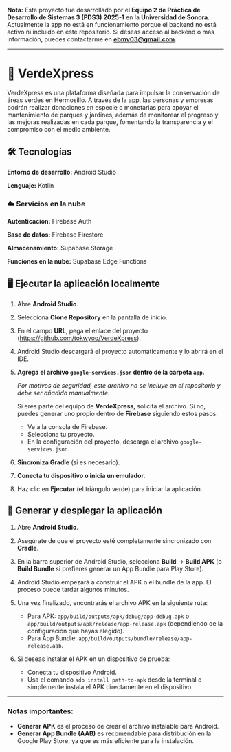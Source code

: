 **Nota:** Este proyecto fue desarrollado por el **Equipo 2 de Práctica de Desarrollo de Sistemas 3 (PDS3) 2025-1** en la **Universidad de Sonora**. Actualmente la app no está en funcionamiento porque el backend no está activo ni incluido en este repositorio. Si deseas acceso al backend o más información, puedes contactarme en **ebmv03@gmail.com**.

---

# 🌳 VerdeXpress

VerdeXpress es una plataforma diseñada para impulsar la conservación de áreas verdes en Hermosillo. A través de la app, las personas y empresas podrán realizar donaciones en especie o monetarias para apoyar el mantenimiento de parques y jardines, además de monitorear el progreso y las mejoras realizadas en cada parque, fomentando la transparencia y el compromiso con el medio ambiente.
## 🛠 Tecnologías

**Entorno de desarrollo:** Android Studio

**Lenguaje:** Kotlin


### ☁️ Servicios en la nube

**Autenticación:** Firebase Auth

**Base de datos:** Firebase Firestore

**Almacenamiento:** Supabase Storage

**Funciones en la nube:** Supabase Edge Functions


## 🖥️ Ejecutar la aplicación localmente

1. Abre **Android Studio**.

2. Selecciona **Clone Repository** en la pantalla de inicio.

3. En el campo **URL**, pega el enlace del proyecto (https://github.com/tokwyoo/VerdeXpress).

4. Android Studio descargará el proyecto automáticamente y lo abrirá en el IDE.

5. **Agrega el archivo `google-services.json` dentro de la carpeta `app`.**

   *Por motivos de seguridad, este archivo no se incluye en el repositorio y debe ser añadido manualmente.*  

   Si eres parte del equipo de **VerdeXpress**, solicita el archivo. Si no, puedes generar uno propio dentro de **Firebase** siguiendo estos pasos:  
   - Ve a la consola de Firebase.
   - Selecciona tu proyecto.
   - En la configuración del proyecto, descarga el archivo `google-services.json`.

6. **Sincroniza Gradle** (si es necesario).

7. **Conecta tu dispositivo o inicia un emulador.**

8. Haz clic en **Ejecutar** (el triángulo verde) para iniciar la aplicación.
## 🚀 Generar y desplegar la aplicación

1. Abre **Android Studio**.

2. Asegúrate de que el proyecto esté completamente sincronizado con **Gradle**.

3. En la barra superior de Android Studio, selecciona **Build** → **Build APK** (o **Build Bundle** si prefieres generar un App Bundle para Play Store).

4. Android Studio empezará a construir el APK o el bundle de la app. El proceso puede tardar algunos minutos.

5. Una vez finalizado, encontrarás el archivo APK en la siguiente ruta:
   - Para APK: `app/build/outputs/apk/debug/app-debug.apk` o `app/build/outputs/apk/release/app-release.apk` (dependiendo de la configuración que hayas elegido).
   - Para App Bundle: `app/build/outputs/bundle/release/app-release.aab`.

6. Si deseas instalar el APK en un dispositivo de prueba:
   - Conecta tu dispositivo Android.
   - Usa el comando `adb install path-to-apk` desde la terminal o simplemente instala el APK directamente en el dispositivo.

---

### Notas importantes:
- **Generar APK** es el proceso de crear el archivo instalable para Android.
- **Generar App Bundle (AAB)** es recomendable para distribución en la Google Play Store, ya que es más eficiente para la instalación.
